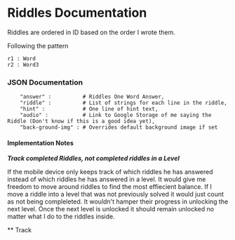# Riddles Documentation

Riddles are ordered in ID based on the order I wrote them.

Following the pattern

```
r1 : Word
r2 : Word3
```

### JSON Documentation

```
	"answer" :          # Riddles One Word Answer,
	"riddle" :          # List of strings for each line in the riddle,
	"hint" :            # One line of hint text,
	"audio" :           # Link to Google Storage of me saying the Riddle (Don't know if this is a good idea yet),
	"back-ground-img" : # Overrides default background image if set
```


#### Implementation Notes

***Track completed Riddles, not completed riddles in a Level***

If the mobile device only keeps track of which riddles he has answered instead of which riddles he has answered in a level. It would give me freedom to move around riddles to find the most effiecient balance. If I move a riddle into a level that was not previously solved it would just count as not being compleleted. It wouldn't hamper their progress in unlocking the next level. Once the next level is unlocked it should remain unlocked no matter what I do to the riddles inside.

** Track

